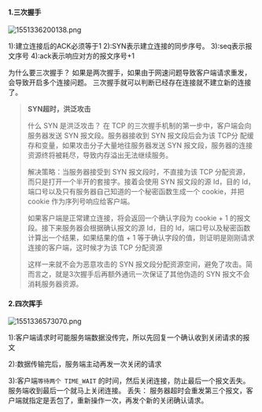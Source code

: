 #### 1.三次握手

![1551336200138.png](https://gitee.com/linqin07/pic/raw/master/1551336200138.png)

1):建立连接后的ACK必须等于1
2):SYN表示建立连接的同步序号。
3):seq表示报文序号
4):ack表示响应对方的报文序号+1

为什么要三次握手？
如果是两次握手，如果由于网速问题导致客户端请求重发，会导致开启多个连接问题。
三次握手就可以判断已经存在连接就不建立新的连接了。

> **SYN超时，洪泛攻击**
>
> 什么 SYN 是洪泛攻击？ 在 TCP 的三次握手机制的第一步中，客户端会向服务器发送 SYN 报文段。服务器接收到 SYN 报文段后会为该 TCP分 配缓存和变量，如果攻击分子大量地往服务器发送 SYN 报文段，服务器的连接资源终将被耗尽，导致内存溢出无法继续服务。
>
> 解决策略：当服务器接受到 SYN 报文段时，不直接为该 TCP 分配资源，而只是打开一个半开的套接字。接着会使用 SYN 报文段的源 Id，目的 Id，端口号以及只有服务器自己知道的一个秘密函数生成一个 cookie，并把 cookie 作为序列号响应给客户端。
>
> 如果客户端是正常建立连接，将会返回一个确认字段为 cookie + 1 的报文段。接下来服务器会根据确认报文的源 Id，目的 Id，端口号以及秘密函数计算出一个结果，如果结果的值 + 1 等于确认字段的值，则证明是刚刚请求连接的客户端，这时候才为该 TCP 分配资源
>
> 这样一来就不会为恶意攻击的 SYN 报文段分配资源空间，避免了攻击。简而言之，就是3次握手后再额外通讯一次保证了其他伪造的 SYN 报文不会消耗服务器资源。

#### 2.四次挥手

![1551336573070.png](https://gitee.com/linqin07/pic/raw/master/1551336573070.png)

1):客户端请求时可能服务端数据没传完，所以先回复一个确认收到关闭请求的报文

2):数据传输完后，服务端主动再发一次关闭的请求

3):客户端`等待两个 TIME_WAIT` 的时间，然后关闭连接，防止最后一个报文丢失。服务端收到最后一个就马上关闭连接。
丢失：
服务器超时会重发第三个报文，客户端就指定是丢包了，重新操作一次，再发个新的关闭确认请求。